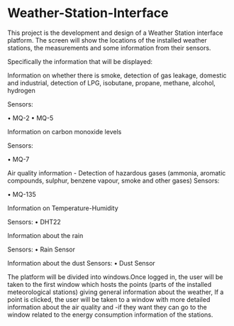 # Weather-Station-Interface
This project is the development and design of a Weather Station interface platform. The screen will show the locations of the installed weather stations, the measurements and some information from their sensors.


Specifically the information that will be displayed: 

Information on whether there is smoke, detection of gas leakage, domestic and industrial, detection of LPG, isobutane, propane, methane, alcohol, hydrogen

Sensors:

•	MQ-2 
•	MQ-5 

Information on carbon monoxide levels 

Sensors:

•	MQ-7

Air quality information - Detection of hazardous gases
(ammonia, aromatic compounds, sulphur, benzene vapour, smoke and other gases)
Sensors:

•	MQ-135

Information on Temperature-Humidity


Sensors:
•	DHT22

Ιnformation about the rain

Sensors:
•	Rain Sensor 

Information about the dust
Sensors:
•	Dust Sensor


The platform will be divided into windows.Once logged in, the user will be taken to the first window which hosts the       points (parts of the installed meteorological stations) giving general information about the weather, If a point is clicked, the user will be taken to a window with more detailed information about the air quality and -if they want they can go to the window related to the energy consumption information of the stations.
